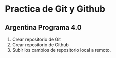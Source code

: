 # Practica de Git y Github

## Argentina Programa 4.0

1. Crear repositorio de Git
2. Crear repositorio de Github
3. Subir los cambios de repositorio local a remoto.
